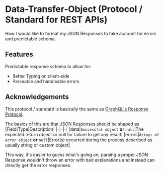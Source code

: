 # Data-Transfer-Object (Protocol / Standard for REST APIs)

How I would like to format my JSON Responses to take account for errors and predictable schema.


## Features

Predictable response schema to allow for:
- Better Typing on client-side
- Parseable and handleable errors
  
## Acknowledgements

This protocol / standard is basically the same as [GraphQL's Response Protocol](https://spec.graphql.org/June2018/#sec-Response-Format).

The basics of this are that JSON Responses should be shaped as
|Field|Type|Description|
|-|-|-|
|data|`Successful object` **or** `null`|The expected return object or null for failure to get any result|
|errors|`Arrays of error object` **or** `null`|Error(s) occurred during the process described as usually string or custom object|

This way, it's easier to guess what's going on, parsing a proper JSON Response wouldn't throw an error with bad explanations and instead can directly get the error responses.